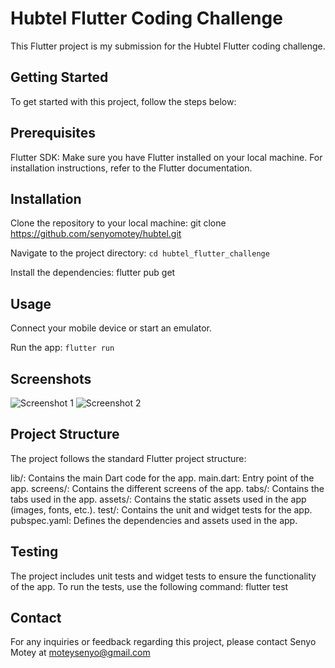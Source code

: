 # Hubtel Flutter Coding Challenge

This Flutter project is my submission for the Hubtel Flutter coding challenge.

## Getting Started

To get started with this project, follow the steps below:

## Prerequisites

Flutter SDK: Make sure you have Flutter installed on your local machine. For installation instructions, refer to the Flutter documentation.

## Installation

Clone the repository to your local machine:
git clone <https://github.com/senyomotey/hubtel.git>

Navigate to the project directory:
```cd hubtel_flutter_challenge```

Install the dependencies:
flutter pub get

## Usage

Connect your mobile device or start an emulator.

Run the app:
```flutter run```

## Screenshots

![Screenshot 1](screenshots/screenshot1.png)
![Screenshot 2](screenshots/screenshot1.png)

## Project Structure

The project follows the standard Flutter project structure:

lib/: Contains the main Dart code for the app.
main.dart: Entry point of the app.
screens/: Contains the different screens of the app.
tabs/: Contains the tabs used in the app.
assets/: Contains the static assets used in the app (images, fonts, etc.).
test/: Contains the unit and widget tests for the app.
pubspec.yaml: Defines the dependencies and assets used in the app.

## Testing

The project includes unit tests and widget tests to ensure the functionality of the app. To run the tests, use the following command:
flutter test

## Contact

For any inquiries or feedback regarding this project, please contact Senyo Motey at <moteysenyo@gmail.com>
